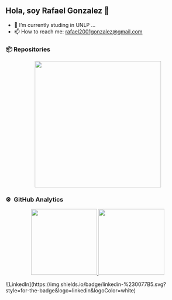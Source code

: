 ## Hola, soy Rafael Gonzalez 👋

- 🔭 I’m currently studing in UNLP ...
-  📫 How to reach me: rafael2001gonzalez@gmail.com

### 📦 Repositories

<div>
<p align="center">
<a href="https://github.com/RafaelGonzalez01/Analista-Programador-Universitario-UNLP-">
    <img width="345" src="https://github-readme-stats.vercel.app/api/pin/?username=RafaelGonzalez01&repo=Analista-Programador-Universitario-UNLP&cache_seconds=86401&theme=dark">
</a>
</div> 

### ⚙️ &nbsp;GitHub Analytics

<p align="center">
<a href="https://github.com/RafaelGonzalez01">
  <img height="180em" src="https://github-readme-stats-eight-theta.vercel.app/api?username=RafaelGonzalez01&show_icons=true&theme=algolia&include_all_commits=true&count_private=true"/>
  <img height="180em" src="https://github-readme-stats-eight-theta.vercel.app/api/top-langs/?username=RafaelGonzalez01&layout=compact&langs_count=8&theme=algolia"/>
</a>
</p>

<div>
    ![LinkedIn](https://img.shields.io/badge/linkedin-%230077B5.svg?style=for-the-badge&logo=linkedin&logoColor=white)
</div>
